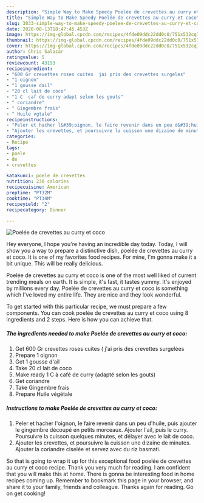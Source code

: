 ```yaml
---
description: "Simple Way to Make Speedy Poelée de crevettes au curry et coco"
title: "Simple Way to Make Speedy Poelée de crevettes au curry et coco"
slug: 3033-simple-way-to-make-speedy-poelee-de-crevettes-au-curry-et-coco
date: 2020-08-13T18:47:45.453Z
image: https://img-global.cpcdn.com/recipes/4fde09ddc22dd0c0/751x532cq70/poelee-de-crevettes-au-curry-et-coco-photo-principale-de-la-recette.jpg
thumbnail: https://img-global.cpcdn.com/recipes/4fde09ddc22dd0c0/751x532cq70/poelee-de-crevettes-au-curry-et-coco-photo-principale-de-la-recette.jpg
cover: https://img-global.cpcdn.com/recipes/4fde09ddc22dd0c0/751x532cq70/poelee-de-crevettes-au-curry-et-coco-photo-principale-de-la-recette.jpg
author: Chris Salazar
ratingvalue: 5
reviewcount: 43193
recipeingredient:
- "600 Gr crevettes roses cuites  jai pris des crevettes surgeles"
- "1 oignon"
- "1 gousse dail"
- "20 cl lait de coco"
- "1 C  caf de curry adapt selon les gouts"
- " coriandre"
- " Gingembre frais"
- " Huile vgtale"
recipeinstructions:
- "Peler et hacher l&#39;oignon, le faire revenir dans un peu d&#39;huile, puis ajouter le gingembre découpé en petits morceaux. Ajouter l&#39;ail, puis le curry. Poursuivre la cuisson quelques minutes, et délayer avec le lait de coco."
- "Ajouter les crevettes, et poursuivre la cuisson une dizaine de minutes. Ajouter la coriandre ciselée et servez avec du riz basmati."
categories:
- Recipe
tags:
- poele
- de
- crevettes

katakunci: poele de crevettes 
nutrition: 230 calories
recipecuisine: American
preptime: "PT32M"
cooktime: "PT34M"
recipeyield: "2"
recipecategory: Dinner

---
```



![Poelée de crevettes au curry et coco](https://img-global.cpcdn.com/recipes/4fde09ddc22dd0c0/751x532cq70/poelee-de-crevettes-au-curry-et-coco-photo-principale-de-la-recette.jpg)

Hey everyone, I hope you're having an incredible day today. Today, I will show you a way to prepare a distinctive dish, poelée de crevettes au curry et coco. It is one of my favorites food recipes. For mine, I'm gonna make it a bit unique. This will be really delicious.

Poelée de crevettes au curry et coco is one of the most well liked of current trending meals on earth. It is simple, it's fast, it tastes yummy. It's enjoyed by millions every day. Poelée de crevettes au curry et coco is something which I've loved my entire life. They are nice and they look wonderful.




To get started with this particular recipe, we must prepare a few components. You can cook poelée de crevettes au curry et coco using 8 ingredients and 2 steps. Here is how you can achieve that.

<!--inarticleads1-->

##### The ingredients needed to make Poelée de crevettes au curry et coco:

1. Get 600 Gr crevettes roses cuites ( j&#39;ai pris des crevettes surgelées
1. Prepare 1 oignon
1. Get 1 gousse d&#39;ail
1. Take 20 cl lait de coco
1. Make ready 1 C à café de curry (adapté selon les gouts)
1. Get  coriandre
1. Take  Gingembre frais
1. Prepare  Huile végétale




<!--inarticleads2-->

##### Instructions to make Poelée de crevettes au curry et coco:

1. Peler et hacher l&#39;oignon, le faire revenir dans un peu d&#39;huile, puis ajouter le gingembre découpé en petits morceaux. Ajouter l&#39;ail, puis le curry. Poursuivre la cuisson quelques minutes, et délayer avec le lait de coco.
1. Ajouter les crevettes, et poursuivre la cuisson une dizaine de minutes. Ajouter la coriandre ciselée et servez avec du riz basmati.




So that is going to wrap it up for this exceptional food poelée de crevettes au curry et coco recipe. Thank you very much for reading. I am confident that you will make this at home. There is gonna be interesting food in home recipes coming up. Remember to bookmark this page in your browser, and share it to your family, friends and colleague. Thanks again for reading. Go on get cooking!
